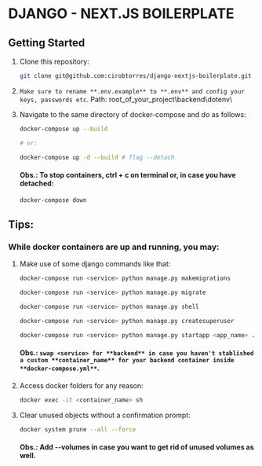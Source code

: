 # DJANGO - NEXT.JS BOILERPLATE

## Getting Started

1. Clone this repository:

   ```bash
   git clone git@github.com:cirobtorres/django-nextjs-boilerplate.git
   ```

2. `Make sure to rename **.env.example** to **.env** and config your keys, passwords etc`. Path: root_of_your_project\backend\dotenv\

3. Navigate to the same directory of docker-compose and do as follows:
   
   ```bash
   docker-compose up --build

   # or:

   docker-compose up -d --build # flag --detach
   ```

   #### Obs.: To stop containers, **ctrl + c** on terminal or, in case you have detached:

   ```bash
   docker-compose down
   ```

## Tips:

### While docker containers are up and running, you may:

1. Make use of some django commands like that:

   ```bash
   docker-compose run <service> python manage.py makemigrations

   docker-compose run <service> python manage.py migrate

   docker-compose run <service> python manage.py shell

   docker-compose run <service> python manage.py createsuperuser

   docker-compose run <service> python manage.py startapp <app_name> .\backend\djangoapp\apps\<app_folder>
   ```

   #### Obs.: `swap <service> for **backend** in case you haven't stablished a custom **container_name** for your backend container inside **docker-compose.yml**`. 

2. Access docker folders for any reason:

   ```bash
   docker exec -it <container_name> sh
   ```

3. Clear unused objects without a confirmation prompt: 

   ```bash
   docker system prune --all --force
   ```

   #### Obs.: Add --volumes in case you want to get rid of unused volumes as well.